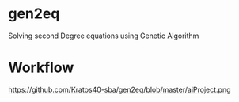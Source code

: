 # gen2eq
Solving second Degree equations using Genetic Algorithm

# Workflow 
https://github.com/Kratos40-sba/gen2eq/blob/master/aiProject.png
